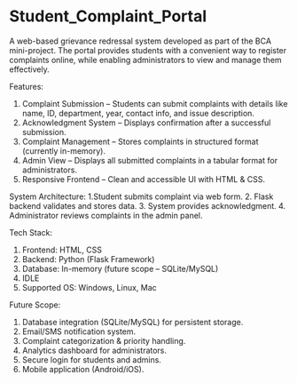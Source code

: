 # Student_Complaint_Portal
A web-based grievance redressal system developed as part of the BCA mini-project. The portal provides students with a convenient way to register complaints online, while enabling administrators to view and manage them effectively.

Features:
1. Complaint Submission – Students can submit complaints with details like name, ID, department, year, contact info, and issue description.
2. Acknowledgment System – Displays confirmation after a successful submission.
3. Complaint Management – Stores complaints in structured format (currently in-memory).
4. Admin View – Displays all submitted complaints in a tabular format for administrators.
5. Responsive Frontend – Clean and accessible UI with HTML & CSS.

System Architecture:
1.Student submits complaint via web form.
2. Flask backend validates and stores data.
3. System provides acknowledgment.
4. Administrator reviews complaints in the admin panel.

Tech Stack:
1. Frontend: HTML, CSS
2. Backend: Python (Flask Framework)
3. Database: In-memory (future scope – SQLite/MySQL)
4. IDLE
5. Supported OS: Windows, Linux, Mac

Future Scope:
1. Database integration (SQLite/MySQL) for persistent storage.
2. Email/SMS notification system.
3. Complaint categorization & priority handling.
4. Analytics dashboard for administrators.
5. Secure login for students and admins.
6. Mobile application (Android/iOS).
